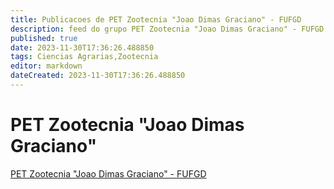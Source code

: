 ```yaml
---
title: Publicacoes de PET Zootecnia "Joao Dimas Graciano" - FUFGD
description: feed do grupo PET Zootecnia "Joao Dimas Graciano" - FUFGD
published: true
date: 2023-11-30T17:36:26.488850
tags: Ciencias Agrarias,Zootecnia
editor: markdown
dateCreated: 2023-11-30T17:36:26.488850
---
```


# PET Zootecnia "Joao Dimas Graciano"
[PET Zootecnia "Joao Dimas Graciano" - FUFGD](/grupo/102PETZootecniaJoaoDimasGracianoFUFGD.md)